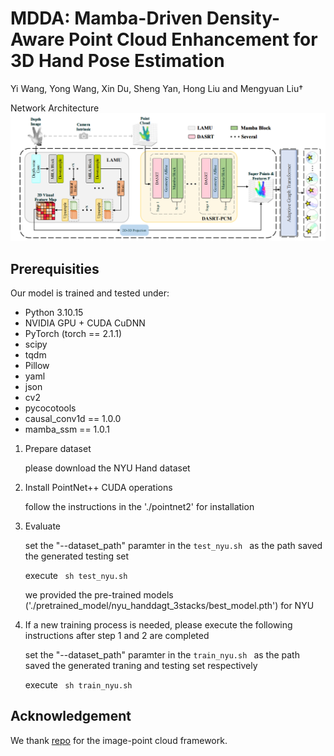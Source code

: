 # MDDA: Mamba-Driven Density-Aware Point Cloud Enhancement for 3D Hand Pose Estimation

[//]: # (Wencan Cheng, Eun-ji Kim and Jong Hwan Ko)

Yi Wang, Yong Wang, Xin Du, Sheng Yan, Hong Liu and Mengyuan Liu†

Network Architecture
![image](MDDA.png)


## Prerequisities
Our model is trained and tested under:
* Python 3.10.15
* NVIDIA GPU + CUDA CuDNN
* PyTorch (torch == 2.1.1)
* scipy
* tqdm
* Pillow
* yaml
* json
* cv2
* pycocotools
* causal_conv1d == 1.0.0
* mamba_ssm == 1.0.1

1. Prepare dataset 

    please download the NYU Hand dataset

2. Install PointNet++ CUDA operations

    follow the instructions in the './pointnet2' for installation 

3. Evaluate

    set the "--dataset_path" paramter in the ```test_nyu.sh ``` as the path saved the generated testing set

    execute ``` sh test_nyu.sh```

    we provided the pre-trained models ('./pretrained_model/nyu_handdagt_3stacks/best_model.pth') for NYU

4. If a new training process is needed, please execute the following instructions after step 1 and 2 are completed

    set the "--dataset_path" paramter in the ```train_nyu.sh ``` as the path saved the generated traning and testing set respectively

    execute ``` sh train_nyu.sh```


## Acknowledgement

We thank [repo](https://github.com/PengfeiRen96/IPNet) for the image-point cloud framework.
